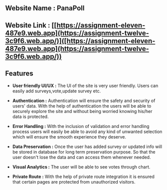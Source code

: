 ## Website Name : PanaPoll

## Website Link : [[https://assignment-eleven-487e9.web.app](https://assignment-twelve-3c9f6.web.app/)]([https://assignment-eleven-487e9.web.app](https://assignment-twelve-3c9f6.web.app/))

## Features

- **User friendly UI/UX :** The UI of the site is very user friendly. Users can easily add surveys,vote,update survey etc.

- **Authentication :** Authentication will ensure the safety and security of users' data. With the help of authentication the users will be able to securely explore the site and without being worried knowing his/her data is protected.

- **Error Handling :** With the inclusion of validation and error handling process users will easily be able to avoid any kind of unwanted selection which will ensure the smooth experience they deserve.

- **Data Preservation :** Once the user has added survey or updated info will be stored in database for long term preservation purpose. So that the user doesn't lose the data and can access them whenever needed.

- **Visual Analytics :** The user will be able to see votes through chart.

- **Private Route :** With the help of private route integration it is ensured that certain pages are protected from unauthorized visitors.
